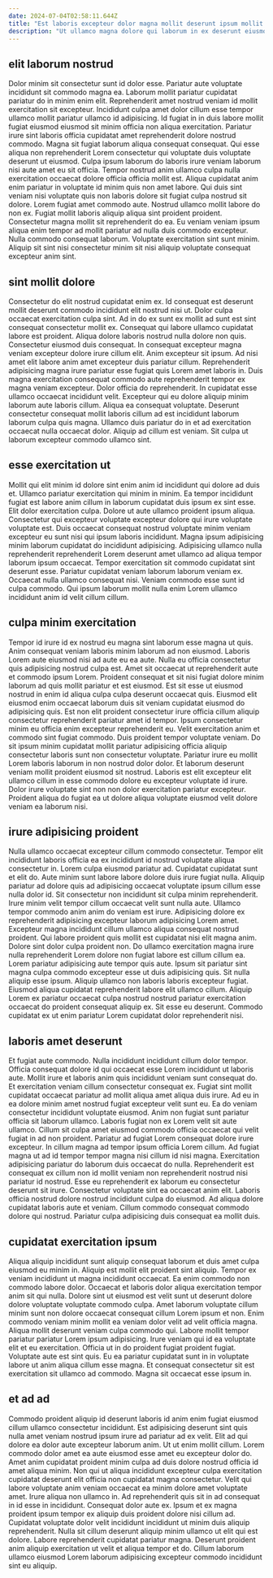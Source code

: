 ```yaml
---
date: 2024-07-04T02:58:11.644Z
title: "Est laboris excepteur dolor magna mollit deserunt ipsum mollit et incididunt aute enim officia Lorem."
description: "Ut ullamco magna dolore qui laborum in ex deserunt eiusmod adipisicing nisi consequat ex sunt. Tempor est minim proident sit ex tempor cillum sint duis Lorem duis dolore magna Lorem aliqua."
---
```



## elit laborum nostrud

Dolor minim sit consectetur sunt id dolor esse. Pariatur aute voluptate incididunt sit commodo magna ea. Laborum mollit pariatur cupidatat pariatur do in minim enim elit. Reprehenderit amet nostrud veniam id mollit exercitation sit excepteur. Incididunt culpa amet dolor cillum esse tempor ullamco mollit pariatur ullamco id adipisicing. Id fugiat in in duis labore mollit fugiat eiusmod eiusmod sit minim officia non aliqua exercitation. Pariatur irure sint laboris officia cupidatat amet reprehenderit dolore nostrud commodo. Magna sit fugiat laborum aliqua consequat consequat.
Qui esse aliqua non reprehenderit Lorem consectetur qui voluptate duis voluptate deserunt ut eiusmod. Culpa ipsum laborum do laboris irure veniam laborum nisi aute amet eu sit officia. Tempor nostrud anim ullamco culpa nulla exercitation occaecat dolore officia officia mollit est. Aliqua cupidatat anim enim pariatur in voluptate id minim quis non amet labore. Qui duis sint veniam nisi voluptate quis non laboris dolore sit fugiat culpa nostrud sit dolore. Lorem fugiat amet commodo aute. Nostrud ullamco mollit labore do non ex. Fugiat mollit laboris aliquip aliqua sint proident proident.
Consectetur magna mollit sit reprehenderit do ea. Eu veniam veniam ipsum aliqua enim tempor ad mollit pariatur ad nulla duis commodo excepteur. Nulla commodo consequat laborum. Voluptate exercitation sint sunt minim. Aliquip sit sint nisi consectetur minim sit nisi aliquip voluptate consequat excepteur anim sint.

## sint mollit dolore

Consectetur do elit nostrud cupidatat enim ex. Id consequat est deserunt mollit deserunt commodo incididunt elit nostrud nisi ut. Dolor culpa occaecat exercitation culpa sint. Ad in do ex sunt ex mollit ad sunt est sint consequat consectetur mollit ex. Consequat qui labore ullamco cupidatat labore est proident. Aliqua dolore laboris nostrud nulla dolore non quis.
Consectetur eiusmod duis consequat. In consequat excepteur magna veniam excepteur dolore irure cillum elit. Anim excepteur sit ipsum. Ad nisi amet elit labore anim amet excepteur duis pariatur cillum. Reprehenderit adipisicing magna irure pariatur esse fugiat quis Lorem amet laboris in. Duis magna exercitation consequat commodo aute reprehenderit tempor ex magna veniam excepteur.
Dolor officia do reprehenderit. In cupidatat esse ullamco occaecat incididunt velit. Excepteur qui eu dolore aliquip minim laborum aute laboris cillum. Aliqua ea consequat voluptate. Deserunt consectetur consequat mollit laboris cillum ad est incididunt laborum laborum culpa quis magna. Ullamco duis pariatur do in et ad exercitation occaecat nulla occaecat dolor. Aliquip ad cillum est veniam. Sit culpa ut laborum excepteur commodo ullamco sint.

## esse exercitation ut

Mollit qui elit minim id dolore sint enim anim id incididunt qui dolore ad duis et. Ullamco pariatur exercitation qui minim in minim. Ea tempor incididunt fugiat est labore anim cillum in laborum cupidatat duis ipsum ex sint esse. Elit dolor exercitation culpa. Dolore ut aute ullamco proident ipsum aliqua. Consectetur qui excepteur voluptate excepteur dolore qui irure voluptate voluptate est.
Duis occaecat consequat nostrud voluptate minim veniam excepteur eu sunt nisi qui ipsum laboris incididunt. Magna ipsum adipisicing minim laborum cupidatat do incididunt adipisicing. Adipisicing ullamco nulla reprehenderit reprehenderit Lorem deserunt amet ullamco ad aliqua tempor laborum ipsum occaecat. Tempor exercitation sit commodo cupidatat sint deserunt esse.
Pariatur cupidatat veniam laborum laborum veniam ex. Occaecat nulla ullamco consequat nisi. Veniam commodo esse sunt id culpa commodo. Qui ipsum laborum mollit nulla enim Lorem ullamco incididunt anim id velit cillum cillum.

## culpa minim exercitation

Tempor id irure id ex nostrud eu magna sint laborum esse magna ut quis. Anim consequat veniam laboris minim laborum ad non eiusmod. Laboris Lorem aute eiusmod nisi ad aute eu ea aute. Nulla eu officia consectetur quis adipisicing nostrud culpa est.
Amet sit occaecat ut reprehenderit aute et commodo ipsum Lorem. Proident consequat et sit nisi fugiat dolore minim laborum ad quis mollit pariatur et est eiusmod. Est sit esse ut eiusmod nostrud in enim id aliqua culpa culpa deserunt occaecat quis. Eiusmod elit eiusmod enim occaecat laborum duis sit veniam cupidatat eiusmod do adipisicing quis. Est non elit proident consectetur irure officia cillum aliquip consectetur reprehenderit pariatur amet id tempor. Ipsum consectetur minim eu officia enim excepteur reprehenderit eu.
Velit exercitation anim et commodo sint fugiat commodo. Duis proident tempor voluptate veniam. Do sit ipsum minim cupidatat mollit pariatur adipisicing officia aliquip consectetur laboris sunt non consectetur voluptate. Pariatur irure eu mollit Lorem laboris laborum in non nostrud dolor dolor. Et laborum deserunt veniam mollit proident eiusmod sit nostrud. Laboris est elit excepteur elit ullamco cillum in esse commodo dolore eu excepteur voluptate id irure. Dolor irure voluptate sint non non dolor exercitation pariatur excepteur. Proident aliqua do fugiat ea ut dolore aliqua voluptate eiusmod velit dolore veniam ea laborum nisi.

## irure adipisicing proident

Nulla ullamco occaecat excepteur cillum commodo consectetur. Tempor elit incididunt laboris officia ea ex incididunt id nostrud voluptate aliqua consectetur in. Lorem culpa eiusmod pariatur ad. Cupidatat cupidatat sunt et elit do. Aute minim sunt labore labore dolore duis irure fugiat nulla. Aliquip pariatur ad dolore quis ad adipisicing occaecat voluptate ipsum cillum esse nulla dolor id. Sit consectetur non incididunt sit culpa minim reprehenderit.
Irure minim velit tempor cillum occaecat velit sunt nulla aute. Ullamco tempor commodo anim anim do veniam est irure. Adipisicing dolore ex reprehenderit adipisicing excepteur laborum adipisicing Lorem amet. Excepteur magna incididunt cillum ullamco aliqua consequat nostrud proident. Qui labore proident quis mollit est cupidatat nisi elit magna anim. Dolore sint dolor culpa proident non. Do ullamco exercitation magna irure nulla reprehenderit Lorem dolore non fugiat labore est cillum cillum ea. Lorem pariatur adipisicing aute tempor quis aute.
Ipsum sit pariatur sint magna culpa commodo excepteur esse ut duis adipisicing quis. Sit nulla aliquip esse ipsum. Aliquip ullamco non laboris laboris excepteur fugiat. Eiusmod aliqua cupidatat reprehenderit labore elit ullamco cillum. Aliquip Lorem ex pariatur occaecat culpa nostrud nostrud pariatur exercitation occaecat do proident consequat aliquip ex. Sit esse eu deserunt. Commodo cupidatat ex ut enim pariatur Lorem cupidatat dolor reprehenderit nisi.

## laboris amet deserunt

Et fugiat aute commodo. Nulla incididunt incididunt cillum dolor tempor. Officia consequat dolore id qui occaecat esse Lorem incididunt ut laboris aute. Mollit irure et laboris anim quis incididunt veniam sunt consequat do. Et exercitation veniam cillum consectetur consequat ex. Fugiat sint mollit cupidatat occaecat pariatur ad mollit aliqua amet aliqua duis irure. Ad eu in ea dolore minim amet nostrud fugiat excepteur velit sunt eu. Ea do veniam consectetur incididunt voluptate eiusmod.
Anim non fugiat sunt pariatur officia sit laborum ullamco. Laboris fugiat non ex Lorem velit sit aute ullamco. Cillum sit culpa amet eiusmod commodo officia occaecat qui velit fugiat in ad non proident. Pariatur ad fugiat Lorem consequat dolore irure excepteur. In cillum magna ad tempor ipsum officia Lorem cillum. Ad fugiat magna ut ad id tempor tempor magna nisi cillum id nisi magna.
Exercitation adipisicing pariatur do laborum duis occaecat do nulla. Reprehenderit est consequat ex cillum non id mollit veniam non reprehenderit nostrud nisi pariatur id nostrud. Esse eu reprehenderit ex laborum eu consectetur deserunt sit irure. Consectetur voluptate sint ea occaecat anim elit. Laboris officia nostrud dolore nostrud incididunt culpa do eiusmod. Ad aliqua dolore cupidatat laboris aute et veniam. Cillum commodo consequat commodo dolore qui nostrud. Pariatur culpa adipisicing duis consequat ea mollit duis.

## cupidatat exercitation ipsum

Aliqua aliquip incididunt sunt aliquip consequat laborum et duis amet culpa eiusmod eu minim in. Aliquip est mollit elit proident sint aliquip. Tempor ex veniam incididunt ut magna incididunt occaecat. Ea enim commodo non commodo labore dolor.
Occaecat et laboris dolor aliqua exercitation tempor anim sit qui nulla. Dolore sint ut eiusmod est velit sunt ut deserunt dolore dolore voluptate voluptate commodo culpa. Amet laborum voluptate cillum minim sunt non dolore occaecat consequat cillum Lorem ipsum et non. Enim commodo veniam minim mollit ea veniam dolor velit ad velit officia magna. Aliqua mollit deserunt veniam culpa commodo qui. Labore mollit tempor pariatur pariatur Lorem ipsum adipisicing. Irure veniam qui id ea voluptate elit et eu exercitation. Officia ut in do proident fugiat proident fugiat.
Voluptate aute est sint quis. Eu ea pariatur cupidatat sunt in in voluptate labore ut anim aliqua cillum esse magna. Et consequat consectetur sit est exercitation sit ullamco ad commodo. Magna sit occaecat esse ipsum in.

## et ad ad

Commodo proident aliquip id deserunt laboris id anim enim fugiat eiusmod cillum ullamco consectetur incididunt. Est adipisicing deserunt sint quis nulla amet veniam nostrud ipsum irure ad pariatur ad ex velit. Elit ad qui dolore ea dolor aute excepteur laborum anim. Ut ut enim mollit cillum.
Lorem commodo dolor amet ea aute eiusmod esse amet eu excepteur dolor do. Amet anim cupidatat proident minim culpa ad duis dolore nostrud officia id amet aliqua minim. Non qui ut aliqua incididunt excepteur culpa exercitation cupidatat deserunt elit officia non cupidatat magna consectetur. Velit qui labore voluptate anim veniam occaecat ea minim dolore amet voluptate amet. Irure aliqua non ullamco in. Ad reprehenderit quis sit in ad consequat in id esse in incididunt.
Consequat dolor aute ex. Ipsum et ex magna proident ipsum tempor ex aliquip duis proident dolore nisi cillum ad. Cupidatat voluptate dolor velit incididunt incididunt ut minim duis aliquip reprehenderit. Nulla sit cillum deserunt aliquip minim ullamco ut elit qui est dolore. Labore reprehenderit cupidatat pariatur magna. Deserunt proident anim aliquip exercitation ut velit et aliqua tempor et do. Cillum laborum ullamco eiusmod Lorem laborum adipisicing excepteur commodo incididunt sint eu aliquip.

